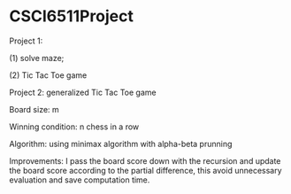 # CSCI6511Project
Project 1: 

(1) solve maze; 

(2) Tic Tac Toe game

Project 2: generalized Tic Tac Toe game 

Board size: m

Winning condition: n chess in a row

Algorithm: using minimax algorithm with alpha-beta prunning

Improvements: I pass the board score down with the recursion and update the board score according to the partial difference, 
this avoid unnecessary evaluation and save computation time. 
